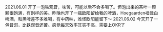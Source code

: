 2021.06.01
开了一泡铁观音，味苦，可能以后不会多喝了。但泡出来的茶叶一颗颗很饱满，有别样的美。昨晚也开了一瓶欧阳留给我的啤酒，Hoegaarden福佳白啤酒，和黑啤差不多难喝，有中药味，难怪欧阳能留下～
2021.06.02
今天开了一包普洱，比铁观音还苦。感觉每天效率其实不高，需要上OKR了